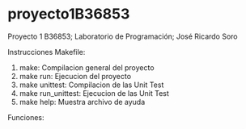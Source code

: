 # proyecto1B36853

Proyecto 1 B36853; Laboratorio de Programación; José Ricardo Soro

Instrucciones Makefile:

1. make: Compilacion general del proyecto
2. make run: Ejecucion del proyecto
3. make unittest: Compilacion de las Unit Test
4. make run_unittest: Ejecucion de las Unit Test
5. make help: Muestra archivo de ayuda

Funciones:
